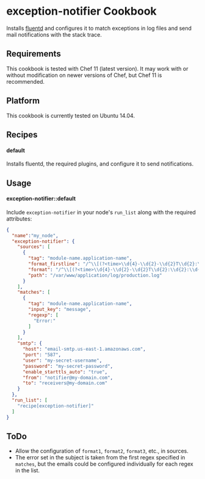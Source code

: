 exception-notifier Cookbook
===========================

Installs [fluentd](http://www.fluentd.org/) and configures it to match
exceptions in log files and send mail notifications with the stack trace.


Requirements
------------

This cookbook is tested with Chef 11 (latest version). It may work with or without
modification on newer versions of Chef, but Chef 11 is recommended.

Platform
--------

This cookbook is currently tested on Ubuntu 14.04.

Recipes
-------

#### default

Installs fluentd, the required plugins, and configure it to send notifications.


Usage
-----

#### exception-notifier::default

Include `exception-notifier` in your node's `run_list` along with the required attributes:

```json
{
  "name":"my_node",
  "exception-notifier": {
    "sources": [
      {
        "tag": "module-name.application-name",
        "format_firstline": "/^\\[(?<time>\\d{4}-\\d{2}-\\d{2}T\\d{2}:\\d{2}:\\d{2}.\\d{3}Z)/",
        "format": "/^\\[(?<time>\\d{4}-\\d{2}-\\d{2}T\\d{2}:\\d{2}:\\d{2}.\\d{3}Z)[^\\]]*\\][ ]*(?<level>[^\\s:]+)[ :]*(?<message>.*)/",
        "path": "/var/www/application/log/production.log"
      }
    ],
    "matches": [
      {
        "tag": "module-name.application-name",
        "input_key": "message",
        "regexp": [
          "Error:"
        ]
      }
    ],
    "smtp": {
      "host": "email-smtp.us-east-1.amazonaws.com",
      "port": "587",
      "user": "my-secret-username",
      "password": "my-secret-password",
      "enable_starttls_auto": "true",
      "from": "notifier@my-domain.com",
      "to": "receivers@my-domain.com"
    }
  },
  "run_list": [
    "recipe[exception-notifier]"
  ]
}
```

ToDo
-----

* Allow the configuration of `format1`, `format2`, `format3`, etc., in sources.
* The error set in the subject is taken from the first regex specified in `matches`,
but the emails could be configured individually for each regex in the list.

